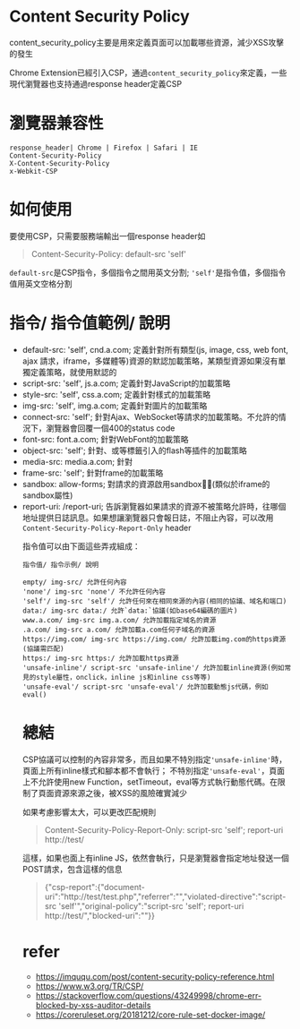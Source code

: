 # Content Security Policy
content_security_policy主要是用來定義頁面可以加載哪些資源，減少XSS攻擊的發生

Chrome Extension已經引入CSP，通過`content_security_policy`來定義，一些現代瀏覽器也支持通過response header定義CSP

# 瀏覽器兼容性
```
response_header| Chrome | Firefox | Safari | IE
Content-Security-Policy
X-Content-Security-Policy
x-Webkit-CSP
```

# 如何使用
要使用CSP，只需要服務端輸出一個response header如
> Content-Security-Policy: default-src 'self'

`default-src`是CSP指令，多個指令之間用英文分割; `'self'`是指令值，多個指令值用英文空格分割

# 指令/ 指令值範例/ 說明
- default-src: 'self', cnd.a.com; 定義針對所有類型(js, image, css, web font, ajax 請求，iframe，多媒體等)資源的默認加載策略，某類型資源如果沒有單獨定義策略，就使用默認的
- script-src: 'self', js.a.com; 定義針對JavaScript的加載策略
- style-src: 'self', css.a.com; 定義針對樣式的加載策略
- img-src: 'self', img.a.com; 定義針對圖片的加載策略
- connect-src: 'self'; 針對Ajax、WebSocket等請求的加載策略。不允許的情況下，瀏覽器會回覆一個400的status code
- font-src: font.a.com; 針對WebFont的加載策略
- object-src: 'self'; 針對<object>、<embed>或<applet>等標籤引入的flash等插件的加載策略
- media-src: media.a.com; 針對<audio>或<video>等標籤引入的HTML多媒體的加載策略
- frame-src: 'self'; 針對frame的加載策略
- sandbox: allow-forms; 對請求的資源啟用sandbox(類似於iframe的sandbox屬性)
- report-uri: /report-uri; 告訴瀏覽器如果請求的資源不被策略允許時，往哪個地址提供日誌訊息。如果想讓瀏覽器只會報日誌，不阻止內容，可以改用`Content-Security-Policy-Report-Only` header

指令值可以由下面這些弄戎組成：
```
指令值/ 指令示例/ 說明

empty/ img-src/ 允許任何內容
'none'/ img-src 'none'/ 不允許任何內容
'self'/ img-src 'self'/ 允許任何來在相同來源的內容(相同的協議、域名和端口)
data:/ img-src data:/ 允許`data:`協議(如base64編碼的圖片)
www.a.com/ img-src img.a.com/ 允許加載指定域名的資源
.a.com/ img-src a.com/ 允許加載a.com任何子域名的資源
https://img.com/ img-src https://img.com/ 允許加載img.com的https資源(協議需匹配)
https:/ img-src https:/ 允許加載https資源
'unsafe-inline'/ script-src 'unsafe-inline'/ 允許加載inline資源(例如常見的style屬性，onclick，inline js和inline css等等)
'unsafe-eval'/ script-src 'unsafe-eval'/ 允許加載動態js代碼，例如eval()
```
# 總結
CSP協議可以控制的內容非常多，而且如果不特別指定`'unsafe-inline'`時，頁面上所有inline樣式和腳本都不會執行；
不特別指定`'unsafe-eval'`，頁面上不允許使用new Function，setTimeout，eval等方式執行動態代碼。在限制了頁面資源來源之後，被XSS的風險確實減少

如果考慮影響太大，可以更改匹配規則
> Content-Security-Policy-Report-Only: script-src 'self'; report-uri http://test/

這樣，如果也面上有inline JS，依然會執行，只是瀏覽器會指定地址發送一個POST請求，包含這樣的信息
> {"csp-report":{"document-uri":"http://test/test.php","referrer":"","violated-directive":"script-src 'self'","original-policy":"script-src 'self'; report-uri http://test/","blocked-uri":""}}


# refer
- https://imququ.com/post/content-security-policy-reference.html
- https://www.w3.org/TR/CSP/
- https://stackoverflow.com/questions/43249998/chrome-err-blocked-by-xss-auditor-details
- https://coreruleset.org/20181212/core-rule-set-docker-image/